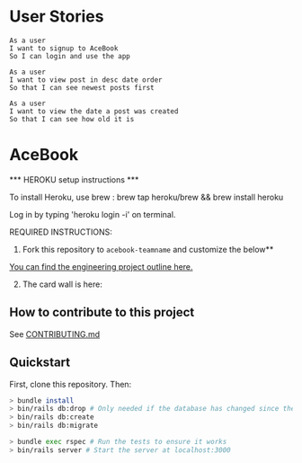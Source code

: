 
# User Stories
```
As a user
I want to signup to AceBook
So I can login and use the app  

As a user
I want to view post in desc date order
So that I can see newest posts first

As a user
I want to view the date a post was created
So that I can see how old it is

```
# AceBook

*** HEROKU setup instructions ***

To install Heroku, use brew : brew tap heroku/brew && brew install heroku

Log in by typing 'heroku login -i' on terminal.


REQUIRED INSTRUCTIONS:

1. Fork this repository to `acebook-teamname` and customize
the below**

[You can find the engineering project outline here.](https://github.com/makersacademy/course/tree/master/engineering_projects/rails)

2. The card wall is here: <please update>

## How to contribute to this project
See [CONTRIBUTING.md](CONTRIBUTING.md)

## Quickstart

First, clone this repository. Then:

```bash
> bundle install
> bin/rails db:drop # Only needed if the database has changed since the app was last installed
> bin/rails db:create
> bin/rails db:migrate

> bundle exec rspec # Run the tests to ensure it works
> bin/rails server # Start the server at localhost:3000
```
